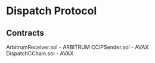# Dispatch Protocol

## Contracts

ArbitrumReceiver.sol - ARBITRUM
CCIPSender.sol - AVAX
DispatchCChain.sol - AVAX
